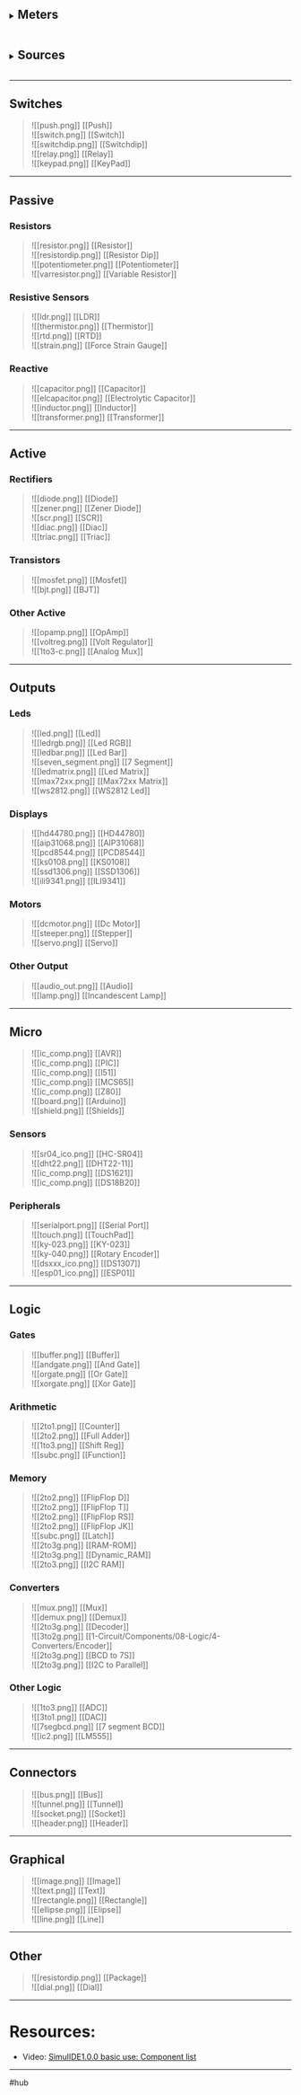 <details>
<summary><h2 style="display:inline-block"> Meters </h2></summary>

> ![[probe.png]] [[Probe]] <br>
> ![[voltmeter.png]] [[Voltmeter]] <br>
> ![[ampmeter.png]] [[Ampmeter]] <br>
> ![[freqmeter.png]] [[Freqmeter]] <br>
> ![[oscope.png]] [[Oscilloscope]] <br>
> ![[lanalizer.png]] [[Logic Analyzer]] <br>
</details>

<details>
<summary><h2 style="display:inline-block"> Sources </h2></summary>

> ![[fixedvolt.png]] [[Fixed Volt]]<br>
> ![[clock.png]] [[Clock]]<br>
> ![[wavegen.png]] [[Wave Gen]]<br>
> ![[voltsource.png]] [[Voltage Source]]<br>
> ![[cursource.png]] [[Current Source]]<br>
> ![[battery.png]] [[Battery]]<br>
> ![[rail.png]] [[Rail]]<br>
> ![[ground.png]] [[Ground]]<br>
</details>

---
## Switches
> ![[push.png]] [[Push]] <br>
> ![[switch.png]] [[Switch]] <br>
> ![[switchdip.png]] [[Switchdip]] <br>
> ![[relay.png]] [[Relay]] <br>
> ![[keypad.png]] [[KeyPad]] <br>
---
## Passive
   ### Resistors
   > ![[resistor.png]] [[Resistor]] <br>
   > ![[resistordip.png]] [[Resistor Dip]] <br>
   > ![[potentiometer.png]] [[Potentiometer]] <br>
   > ![[varresistor.png]] [[Variable Resistor]] <br>
   ### Resistive Sensors
   > ![[ldr.png]] [[LDR]] <br>
   > ![[thermistor.png]] [[Thermistor]] <br>
   > ![[rtd.png]] [[RTD]]<br>
   > ![[strain.png]] [[Force Strain Gauge]] <br>
   ### Reactive
   > ![[capacitor.png]] [[Capacitor]] <br>
   > ![[elcapacitor.png]] [[Electrolytic Capacitor]] <br>
   > ![[inductor.png]] [[Inductor]] <br>
   > ![[transformer.png]] [[Transformer]] <br>
---
## Active
   ### Rectifiers
   > ![[diode.png]] [[Diode]] <br>
   > ![[zener.png]] [[Zener Diode]] <br>
   > ![[scr.png]] [[SCR]] <br>
   > ![[diac.png]] [[Diac]] <br>
   > ![[triac.png]] [[Triac]] <br>
   ### Transistors
   > ![[mosfet.png]] [[Mosfet]] <br>
   > ![[bjt.png]] [[BJT]] <br>
   ### Other Active
   > ![[opamp.png]] [[OpAmp]] <br>
   > ![[voltreg.png]] [[Volt Regulator]] <br>
   > ![[1to3-c.png]] [[Analog Mux]] <br>
---
## Outputs
   ### Leds
   > ![[led.png]] [[Led]] <br>
   > ![[ledrgb.png]] [[Led RGB]] <br>
   > ![[ledbar.png]] [[Led Bar]] <br>
   > ![[seven_segment.png]] [[7 Segment]] <br>
   > ![[ledmatrix.png]] [[Led Matrix]] <br>
   > ![[max72xx.png]] [[Max72xx Matrix]] <br>
   > ![[ws2812.png]] [[WS2812 Led]] <br>
   ### Displays
   > ![[hd44780.png]] [[HD44780]] <br>
   > ![[aip31068.png]] [[AIP31068]] <br>
   > ![[pcd8544.png]] [[PCD8544]] <br>
   > ![[ks0108.png]] [[KS0108]] <br>
   > ![[ssd1306.png]] [[SSD1306]] <br>
   > ![[ili9341.png]] [[ILI9341]] <br>
   ### Motors
   > ![[dcmotor.png]] [[Dc Motor]] <br>
   > ![[steeper.png]] [[Stepper]] <br>
   > ![[servo.png]] [[Servo]] <br>
   ### Other Output
   > ![[audio_out.png]] [[Audio]] <br>
   > ![[lamp.png]] [[Incandescent Lamp]] <br>
---
## Micro
   > ![[ic_comp.png]] [[AVR]] <br>
   > ![[ic_comp.png]] [[PIC]] <br>
   > ![[ic_comp.png]] [[I51]] <br>
   > ![[ic_comp.png]] [[MCS65]] <br>
   > ![[ic_comp.png]] [[Z80]] <br>
   > ![[board.png]] [[Arduino]] <br>
   > ![[shield.png]] [[Shields]] <br>
   ### Sensors
   > ![[sr04_ico.png]] [[HC-SR04]] <br>
   > ![[dht22.png]] [[DHT22-11]] <br>
   > ![[ic_comp.png]] [[DS1621]] <br>
   > ![[ic_comp.png]] [[DS18B20]] <br>
   ### Peripherals
   > ![[serialport.png]] [[Serial Port]] <br>
   > ![[touch.png]] [[TouchPad]] <br>
   > ![[ky-023.png]] [[KY-023]] <br>
   > ![[ky-040.png]] [[Rotary Encoder]] <br>
   > ![[dsxxx_ico.png]] [[DS1307]] <br>
   > ![[esp01_ico.png]] [[ESP01]] <br>
---
## Logic
### Gates
> ![[buffer.png]] [[Buffer]] <br>
> ![[andgate.png]] [[And Gate]] <br>
> ![[orgate.png]] [[Or Gate]] <br>
> ![[xorgate.png]] [[Xor Gate]] <br>
### Arithmetic
> ![[2to1.png]] [[Counter]] <br>
> ![[2to2.png]] [[Full Adder]] <br>
> ![[1to3.png]] [[Shift Reg]] <br>
> ![[subc.png]] [[Function]] <br>
### Memory
> ![[2to2.png]] [[FlipFlop D]] <br>
> ![[2to2.png]] [[FlipFlop T]] <br>
> ![[2to2.png]] [[FlipFlop RS]] <br>
> ![[2to2.png]] [[FlipFlop JK]] <br>
> ![[subc.png]] [[Latch]] <br>
> ![[2to3g.png]] [[RAM-ROM]] <br>
> ![[2to3g.png]] [[Dynamic_RAM]] <br>
> ![[2to3.png]] [[I2C RAM]] <br>
### Converters
> ![[mux.png]] [[Mux]] <br>
> ![[demux.png]] [[Demux]] <br>
> ![[2to3g.png]] [[Decoder]] <br>
> ![[3to2g.png]] [[1-Circuit/Components/08-Logic/4-Converters/Encoder]] <br>
> ![[2to3g.png]] [[BCD to 7S]] <br>
> ![[2to3g.png]] [[I2C to Parallel]] <br>
### Other Logic
> ![[1to3.png]] [[ADC]] <br>
> ![[3to1.png]] [[DAC]] <br>
> ![[7segbcd.png]] [[7 segment BCD]] <br>
> ![[ic2.png]] [[LM555]] <br>
---
## Connectors
> ![[bus.png]] [[Bus]] <br>
> ![[tunnel.png]] [[Tunnel]] <br>
> ![[socket.png]] [[Socket]] <br>
> ![[header.png]] [[Header]] <br>
---
## Graphical
> ![[image.png]] [[Image]] <br>
> ![[text.png]] [[Text]] <br>
> ![[rectangle.png]] [[Rectangle]] <br>
> ![[ellipse.png]] [[Elipse]] <br>
> ![[line.png]] [[Line]] <br>
---
## Other
> ![[resistordip.png]] [[Package]] <br>
> ![[dial.png]] [[Dial]] <br>

---

# Resources:

- Video: [SimulIDE1.0.0 basic use: Component list](https://www.youtube.com/watch?v=E9PQUgfZEjU)

---

#hub